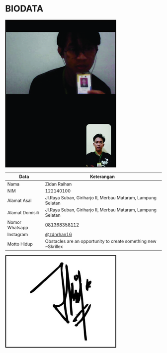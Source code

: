 # BIODATA

![Foto](100_foto.jpg)

| Data            | Keterangan |
| --------------- | ------------- |
| Nama            | Zidan Raihan |
| NIM             | 122140100 |
| Alamat Asal     | Jl.Raya Suban, Giriharjo II, Merbau Mataram, Lampung Selatan |
| Alamat Domisili | Jl.Raya Suban, Giriharjo II, Merbau Mataram, Lampung Selatan |
| Nomor Whatsapp  | [081368358112](https://wa.me/+6281368358112) |
| Instagram       | [@zdnrhan16](https://instagram.com/zdnrhan16) |
| Motto Hidup     | Obstacles are an opportunity to create something new ~Skrillex |

![TTD](100_ttd.jpg)
